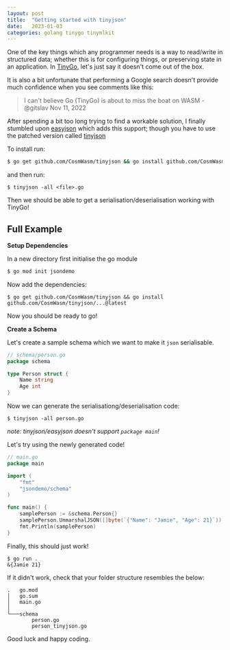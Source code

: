 ```yaml
---
layout: post
title:  "Getting started with tinyjson"
date:   2023-01-03
categories: golang tinygo tinymlkit
---
```


One of the key things which any programmer needs is a way to read/write in structured data; whether this is for configuring things, or preserving state in an application. In [TinyGo](https://tinygo.org/), let's just say it doesn't come out of the box. 

It is also a bit unfortunate that performing a Google search doesn't provide much confidence when you see comments like this:

> I can't believe Go (TinyGo) is about to miss the boat on WASM - @gitslav Nov 11, 2022

After spending a bit too long trying to find a workable solution, I finally stumbled upon [easyjson](https://github.com/mailru/easyjson) which adds this support; though you have to use the patched version called [tinyjson](https://github.com/CosmWasm/tinyjson)

To install run:

```sh
$ go get github.com/CosmWasm/tinyjson && go install github.com/CosmWasm/tinyjson/...@latest
```

and then run:

```
$ tinyjson -all <file>.go
```

Then we should be able to get a serialisation/deserialisation working with TinyGo!

## Full Example

**Setup Dependencies**

In a new directory first initialise the go module

```sh
$ go mod init jsondemo
```

Now add the dependencies:

```
$ go get github.com/CosmWasm/tinyjson && go install github.com/CosmWasm/tinyjson/...@latest
```

Now you should be ready to go!

**Create a Schema**

Let's create a sample schema which we want to make it `json` serialisable. 

```go
// schema/person.go
package schema

type Person struct {
    Name string
	Age int
}
```

Now we can generate the serialisationg/deserialisation code:

```
$ tinyjson -all person.go
```

_note: tinyjson/easyjson doesn't support `package main`!_


Let's try using the newly generated code!

```go
// main.go
package main

import (
	"fmt"
	"jsondemo/schema"
)

func main() {
	samplePerson := &schema.Person{}
	samplePerson.UnmarshalJSON([]byte(`{"Name": "Jamie", "Age": 21}`))
	fmt.Println(samplePerson)
}
```

Finally, this should just work!

```
$ go run .
&{Jamie 21}
```

If it didn't work, check that your folder structure resembles the below:

```
.   go.mod
│   go.sum
│   main.go
│
└───schema
        person.go
        person_tinyjson.go
```

Good luck and happy coding.
